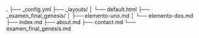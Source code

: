 .
├── _config.yml
├── _layouts/
│   └── default.html
├── _examen_final_genesis/
│   ├── elemento-uno.md
│   └── elemento-dos.md
├── index.md
├── about.md
├── contact.md
└── examen_final_genesis.md
